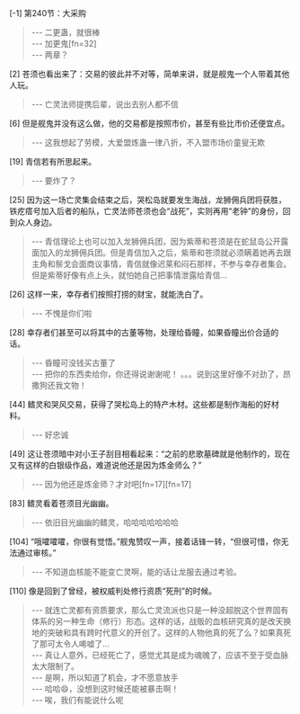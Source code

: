 
[-1] 第240节：大采购
>--- 二更蛊，就很棒<br>
>--- 加更鬼[fn=32]<br>
>--- 两章？<br>

[2] 苍须也看出来了：交易的彼此并不对等，简单来讲，就是舰鬼一个人带着其他人玩。
>--- 亡灵法师提携后辈，说出去别人都不信<br>

[6] 但是舰鬼并没有这么做，他的交易都是按照市价，甚至有些比市价还便宜点。
>--- 这我想起了劳模，大爱盟炼蛊一律八折，不入盟市场价童叟无欺<br>

[19] 青信若有所思起来。
>--- 要炸了？<br>

[25] 因为这一场亡灵集会结束之后，哭松岛就要发生海战，龙狮佣兵团将获胜，铁疙瘩号加入后者的船队，亡灵法师苍须也会“战死”，实则再用“老钟”的身份，回到众人身边。
>--- 青信理论上也可以加入龙狮佣兵团，因为紫蒂和苍须是在蛇鼠岛公开露面加入的龙狮佣兵团。但是青信加入之后，紫蒂和苍须就必须瞒着她再去跟主角和鬃戈会面商议事情，青信就像迟莱和闷石那样，不参与幸存者集会。但是紫蒂好像有点上头，就怕她自己把事情泄露给青信…<br>

[26] 这样一来，幸存者们按照打捞的财宝，就能洗白了。
>--- 不愧是你们啦<br>

[28] 幸存者们甚至可以将其中的古董等物，处理给昏瞳，如果昏瞳出价合适的话。
>--- 昏瞳可没钱买古董了<br>
>--- 把你的东西卖给你，你还得说谢谢呢！
。。。说到这里好像不对劲了，昂撒狗还我文物！<br>

[44] 鳍灵和哭风交易，获得了哭松岛上的特产木材。这些都是制作海船的好材料。
>--- 好忠诚<br>

[49] 这让苍须暗中对小王子刮目相看起来：“之前的悲歌墓碑就是他制作的，现在又有这样的白银级作品，难道说他还是因为炼金师么？”
>--- 因为他还是炼金师？才对吧[fn=17][fn=17]<br>

[83] 鳍灵看着苍须目光幽幽。
>--- 依旧目光幽幽的鳍灵，哈哈哈哈哈哈哈<br>

[104] “哦嚯嚯嚯，你很有觉悟。”舰鬼赞叹一声，接着话锋一转，“但很可惜，你无法通过审核。”
>--- 不知道血核能不能变亡灵啊，能的话让龙服去通过考验。<br>

[110] 像是回到了曾经，被权威判处修行资质“死刑”的时候。
>--- 就连亡灵都有资质要求，那么亡灵流派也只是一种没超脱这个世界固有体系的另一种生命（修行）形态。这样的话，战贩的血核研究真的是改天换地的突破和具有跨时代意义的开创了。这样的人物他真的死了么？如果真死了那可太令人唏嘘了…<br>
>--- 真让人意外，已经死亡了，感觉尤其是成为魂魄了，应该不至于受血脉太大限制了。<br>
>--- 是啊，所以知道了机会，才不愿意放手<br>
>--- 哈哈😄，没想到这时候还能被暴击啊！<br>
>--- 唉，我们有能说什么呢<br>
